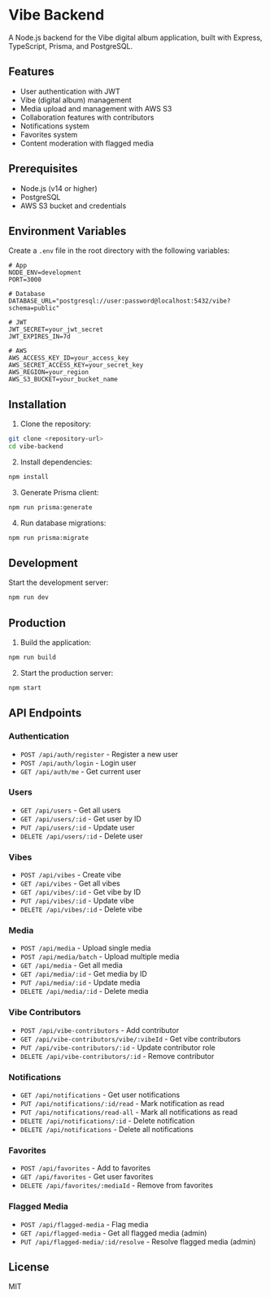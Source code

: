 # Vibe Backend

A Node.js backend for the Vibe digital album application, built with Express, TypeScript, Prisma, and PostgreSQL.

## Features

- User authentication with JWT
- Vibe (digital album) management
- Media upload and management with AWS S3
- Collaboration features with contributors
- Notifications system
- Favorites system
- Content moderation with flagged media

## Prerequisites

- Node.js (v14 or higher)
- PostgreSQL
- AWS S3 bucket and credentials

## Environment Variables

Create a `.env` file in the root directory with the following variables:

```env
# App
NODE_ENV=development
PORT=3000

# Database
DATABASE_URL="postgresql://user:password@localhost:5432/vibe?schema=public"

# JWT
JWT_SECRET=your_jwt_secret
JWT_EXPIRES_IN=7d

# AWS
AWS_ACCESS_KEY_ID=your_access_key
AWS_SECRET_ACCESS_KEY=your_secret_key
AWS_REGION=your_region
AWS_S3_BUCKET=your_bucket_name
```

## Installation

1. Clone the repository:

```bash
git clone <repository-url>
cd vibe-backend
```

2. Install dependencies:

```bash
npm install
```

3. Generate Prisma client:

```bash
npm run prisma:generate
```

4. Run database migrations:

```bash
npm run prisma:migrate
```

## Development

Start the development server:

```bash
npm run dev
```

## Production

1. Build the application:

```bash
npm run build
```

2. Start the production server:

```bash
npm start
```

## API Endpoints

### Authentication

- `POST /api/auth/register` - Register a new user
- `POST /api/auth/login` - Login user
- `GET /api/auth/me` - Get current user

### Users

- `GET /api/users` - Get all users
- `GET /api/users/:id` - Get user by ID
- `PUT /api/users/:id` - Update user
- `DELETE /api/users/:id` - Delete user

### Vibes

- `POST /api/vibes` - Create vibe
- `GET /api/vibes` - Get all vibes
- `GET /api/vibes/:id` - Get vibe by ID
- `PUT /api/vibes/:id` - Update vibe
- `DELETE /api/vibes/:id` - Delete vibe

### Media

- `POST /api/media` - Upload single media
- `POST /api/media/batch` - Upload multiple media
- `GET /api/media` - Get all media
- `GET /api/media/:id` - Get media by ID
- `PUT /api/media/:id` - Update media
- `DELETE /api/media/:id` - Delete media

### Vibe Contributors

- `POST /api/vibe-contributors` - Add contributor
- `GET /api/vibe-contributors/vibe/:vibeId` - Get vibe contributors
- `PUT /api/vibe-contributors/:id` - Update contributor role
- `DELETE /api/vibe-contributors/:id` - Remove contributor

### Notifications

- `GET /api/notifications` - Get user notifications
- `PUT /api/notifications/:id/read` - Mark notification as read
- `PUT /api/notifications/read-all` - Mark all notifications as read
- `DELETE /api/notifications/:id` - Delete notification
- `DELETE /api/notifications` - Delete all notifications

### Favorites

- `POST /api/favorites` - Add to favorites
- `GET /api/favorites` - Get user favorites
- `DELETE /api/favorites/:mediaId` - Remove from favorites

### Flagged Media

- `POST /api/flagged-media` - Flag media
- `GET /api/flagged-media` - Get all flagged media (admin)
- `PUT /api/flagged-media/:id/resolve` - Resolve flagged media (admin)

## License

MIT
